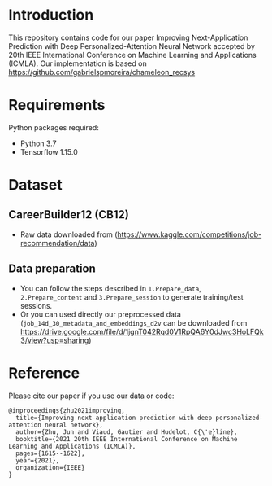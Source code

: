 # Introduction

This repository contains code for our paper Improving Next-Application Prediction with Deep Personalized-Attention Neural Network accepted by 20th IEEE International Conference on Machine Learning and Applications (ICMLA). Our implementation is based on https://github.com/gabrielspmoreira/chameleon_recsys


# Requirements

Python packages required:
- Python 3.7
- Tensorflow 1.15.0

# Dataset
## CareerBuilder12 (CB12) 
- Raw data downloaded from (https://www.kaggle.com/competitions/job-recommendation/data) 

## Data preparation
- You can follow the steps described in ```1.Prepare_data```, ```2.Prepare_content``` and ```3.Prepare_session``` to generate training/test sessions.
- Or you can used directly our preprocessed data (```job_14d_30_metadata_and_embeddings_d2v``` can be downloaded from https://drive.google.com/file/d/1jgnT042Rqd0V1RpQA6Y0dJwc3HoLFQk3/view?usp=sharing)


# Reference
Please cite our paper if you use our data or code:

```
@inproceedings{zhu2021improving,
  title={Improving next-application prediction with deep personalized-attention neural network},
  author={Zhu, Jun and Viaud, Gautier and Hudelot, C{\'e}line},
  booktitle={2021 20th IEEE International Conference on Machine Learning and Applications (ICMLA)},
  pages={1615--1622},
  year={2021},
  organization={IEEE}
}

